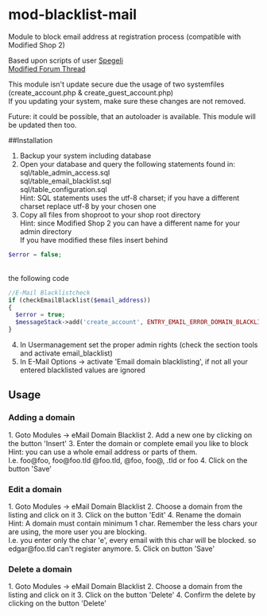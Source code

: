 # mod-blacklist-mail

Module to block email address at registration process (compatible with Modified Shop 2)

Based upon scripts of user [Spegeli](https://spegeli.de/)<br/>
[Modified Forum Thread](https://www.modified-shop.org/forum/index.php?topic=12360)

This module isn't update secure due the usage of two systemfiles (create_account.php & create_guest_account.php)<br/>
If you updating your system, make sure these changes are not removed. 

Future: it could be possible, that an autoloader is available. 
This module will be updated then too.

##Installation

1. Backup your system including database
2. Open your database and query the following statements found in:<br/>
sql/table_admin_access.sql<br/>
sql/table_email_blacklist.sql<br/>
sql/table_configuration.sql<br/>
Hint: SQL statements uses the utf-8 charset; if you have a different charset replace utf-8 by your chosen one
3. Copy all files from shoproot to your shop root directory<br/>
Hint: since Modified Shop 2 you can have a different name for your admin directory<br/>
If you have modified these files insert behind 
```php
$error = false;
````
<br/>the following code<br/>
```php
//E-Mail Blacklistcheck		  
if (checkEmailBlacklist($email_address)) 
{    	
  $error = true;
  $messageStack->add('create_account', ENTRY_EMAIL_ERROR_DOMAIN_BLACKLIST);  
}
```
4. In Usermanagement set the proper admin rights (check the section tools and activate email_blacklist)
5. In E-Mail Options -> activate 'Email domain blacklisting', if not all your entered blacklisted values are ignored

<h2>Usage</h2>

<h3>Adding a domain</h3>
1. Goto Modules -> eMail Domain Blacklist
2. Add a new one by clicking on the button 'Insert'
3. Enter the domain or complete email you like to block<br/>
Hint: you can use a whole email address or parts of them.<br/>
I.e. foo@foo, foo@foo.tld @foo.tld, @foo, foo@, .tld or foo
4. Click on the button 'Save'

<h3>Edit a domain</h3>
1. Goto Modules -> eMail Domain Blacklist
2. Choose a domain from the listing and click on it
3. Click on the button 'Edit'
4. Rename the domain<br/>
Hint: A domain must contain minimum 1 char. Remember the less chars your are using, the more user you are blocking.<br/>
I.e. you enter only the char 'e', every email with this char will be blocked. so edgar@foo.tld can't register anymore.
5. Click on button 'Save'

<h3>Delete a domain</h3>
1. Goto Modules -> eMail Domain Blacklist
2. Choose a domain from the listing and click on it
3. Click on the button 'Delete'
4. Confirm the delete by clicking on the button 'Delete'